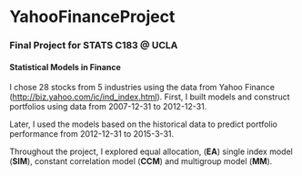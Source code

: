 # YahooFinanceProject

### Final Project for STATS C183 @ UCLA
#### Statistical Models in Finance

I chose 28 stocks from 5 industries using the data from Yahoo Finance (http://biz.yahoo.com/ic/ind_index.html). First, I built models and construct portfolios using data from 2007-12-31 to 2012-12-31.

Later, I used the models based on the historical data to predict portfolio performance from 2012-12-31 to 2015-3-31.

Throughout the project, I explored equal allocation, (**EA**) single index model (**SIM**), constant correlation model (**CCM**) and multigroup model (**MM**).
